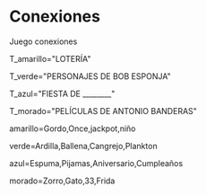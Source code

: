 # Conexiones
Juego conexiones

T_amarillo="LOTERÍA"

T_verde="PERSONAJES DE BOB ESPONJA"

T_azul="FIESTA DE ________"

T_morado="PELÍCULAS DE ANTONIO BANDERAS"

amarillo=Gordo,Once,jackpot,niño

verde=Ardilla,Ballena,Cangrejo,Plankton

azul=Espuma,Pijamas,Aniversario,Cumpleaños 

morado=Zorro,Gato,33,Frida





